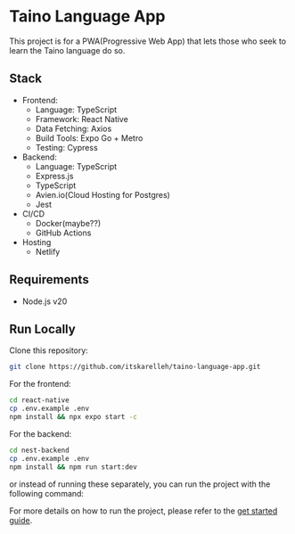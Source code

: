 # Taino Language App

<!-- TODO: Write more about the background of this project -->
This project is for a PWA(Progressive Web App) that lets those who seek to learn the Taino language do so. 

<!-- TODO: Add background section  -->

## Stack 
- Frontend:
    - Language: TypeScript
    - Framework: React Native
    - Data Fetching: Axios
    - Build Tools: Expo Go + Metro
    - Testing: Cypress
- Backend:
    - Language: TypeScript
    - Express.js
    - TypeScript
    - Avien.io(Cloud Hosting for Postgres)
    - Jest
- CI/CD
    - Docker(maybe??)
    - GitHub Actions
- Hosting
    - Netlify

## Requirements
- Node.js v20

## Run Locally

Clone this repository:
```bash
git clone https://github.com/itskarelleh/taino-language-app.git
``` 

For the frontend:
```bash
cd react-native
cp .env.example .env
npm install && npx expo start -c
```

<!-- For the backend: -->
For the backend:
```bash
cd nest-backend
cp .env.example .env
npm install && npm run start:dev
```

or instead of running these separately, you can run the project with the following command:

For more details on how to run the project, please refer to the [get started guide](./docs/getting-started.md).


<!-- TODO: Add Contributors section -->
<!-- ## Contributors -->

